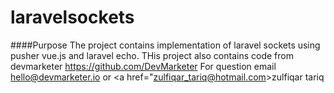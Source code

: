 # laravelsockets
####Purpose
The project contains implementation of laravel sockets using pusher vue.js
and laravel echo. THis project also contains code from devmarketer https://github.com/DevMarketer
For question email <a href="hello@devmarketer.io">hello@devmarketer.io</a>
or <a href="zulfiqar_tariq@hotmail.com>zulfiqar tariq</a>
